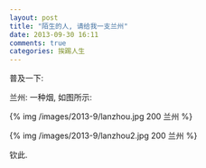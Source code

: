 ```yaml
---
layout: post
title: "陌生的人, 请给我一支兰州"
date: 2013-09-30 16:11
comments: true
categories: 挨踢人生
---
```

<!-- more -->

普及一下:

兰州: 一种烟, 如图所示:

{% img /images/2013-9/lanzhou.jpg 200  兰州 %}

{% img /images/2013-9/lanzhou2.jpg 200 兰州 %}

钦此.